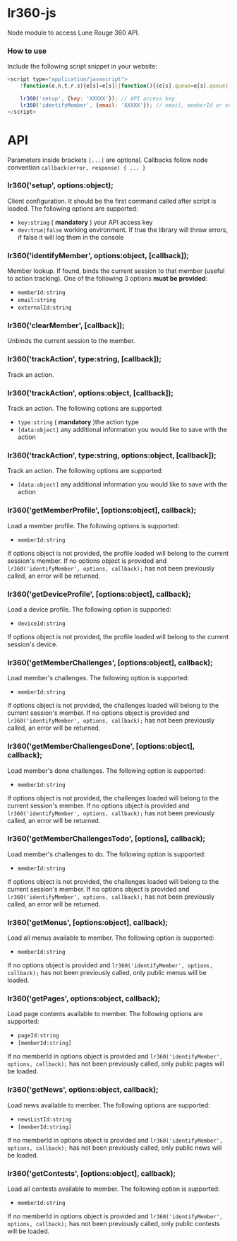 # lr360-js
Node module to access Lune Rouge 360 API.

### How to use

Include the following script snippet in your website:

```javascript
<script type="application/javascript">
    !function(e,n,t,r,s){e[s]=e[s]||function(){(e[s].queue=e[s].queue||[]).push(arguments)},e[s].l=1*new Date;var u=n.createElement(t),a=n.getElementsByTagName(t)[0];u.async=1,u.src=r,a.parentNode.insertBefore(u,a)}(window,document,"script"//cdn.lr360.io/api/lr360.js","lr360");

    lr360('setup', {key: 'XXXXX'}); // API access key
    lr360('identifyMember', {email: 'XXXXX'}); // email, memberId or externalId
</script>
```

# API

Parameters inside brackets `[...]` are optional.
Callbacks follow node convention `callback(error, response) { ... }`

### lr360('setup', options:object);

Client configuration. It should be the first command called after script is loaded. The following options are supported:

* `key:string` ( **mandatory** ) your API access key
* `dev:true|false` working environment. If true the library will throw errors, if false it will log them in the console

### lr360('identifyMember', options:object, [callback]);

Member lookup. If found, binds the current session to that member (useful to action tracking). One of the following 3 options **must be provided**:

* `memberId:string` 
* `email:string` 
* `externalId:string` 

### lr360('clearMember', \[callback\]);

Unbinds the current session to the member.

### lr360('trackAction', type:string, [callback]);

Track an action.

### lr360('trackAction', options:object, \[callback\]);

Track an action. The following options are supported:

* `type:string` ( **mandatory** )the action type  
* `[data:object]` any additional information you would like to save with the action 

### lr360('trackAction', type:string, options:object, \[callback\]);

Track an action. The following options are supported:

* `[data:object]` any additional information you would like to save with the action 

### lr360('getMemberProfile', \[options:object\], callback);

Load a member profile. The following options is supported:

* `memberId:string` 

If options object is not provided, the profile loaded will belong to the current session's member. 
If no options object is provided and `lr360('identifyMember', options, callback);` has not been previously called, an error will be returned.

### lr360('getDeviceProfile', \[options:object\], callback);

Load a device profile. The following option is supported:

* `deviceId:string` 

If options object is not provided, the profile loaded will belong to the current session's device.

### lr360('getMemberChallenges', \[options:object\], callback);

Load member's challenges. The following option is supported:

* `memberId:string` 

If options object is not provided, the challenges loaded will belong to the current session's member. 
If no options object is provided and `lr360('identifyMember', options, callback);` has not been previously called, an error will be returned.

### lr360('getMemberChallengesDone', \[options:object\], callback);

Load member's done challenges. The following option is supported:

* `memberId:string` 

If options object is not provided, the challenges loaded will belong to the current session's member. 
If no options object is provided and `lr360('identifyMember', options, callback);` has not been previously called, an error will be returned.

### lr360('getMemberChallengesTodo', \[options\], callback);

Load member's challenges to do. The following option is supported:

* `memberId:string` 

If options object is not provided, the challenges loaded will belong to the current session's member. 
If no options object is provided and `lr360('identifyMember', options, callback);` has not been previously called, an error will be returned.

### lr360('getMenus', \[options:object\], callback);

Load all menus available to member. The following option is supported:

* `memberId:string` 

If no options object is provided and `lr360('identifyMember', options, callback);` has not been previously called, only public menus will be loaded.

### lr360('getPages', options:object, callback);

Load page contents available to member. The following options are supported:

* `pageId:string`
* `[memberId:string]`

If no memberId in options object is provided and `lr360('identifyMember', options, callback);` has not been previously called, only public pages will be loaded.

### lr360('getNews', options:object, callback);

Load news available to member. The following options are supported:

* `newsListId:string`
* `[memberId:string]`

If no memberId in options object is provided and `lr360('identifyMember', options, callback);` has not been previously called, only public news will be loaded.

### lr360('getContests', \[options:object\], callback);

Load all contests available to member. The following option is supported:

* `memberId:string` 

If no memberId in options object is provided and `lr360('identifyMember', options, callback);` has not been previously called, only public contests will be loaded.

